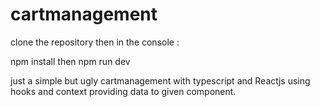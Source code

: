 # cartmanagement

clone the repository then in the console :

 npm install
 then npm run dev

 just a simple but ugly cartmanagement with typescript and Reactjs using hooks and context providing data to given component.
